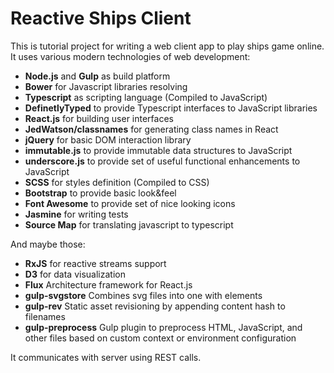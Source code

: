 # Reactive Ships Client

This is tutorial project for writing a web client app to play ships game online.
It uses various modern technologies of web development:
* **Node.js** and **Gulp** as build platform
* **Bower** for Javascript libraries resolving
* **Typescript** as scripting language (Compiled to JavaScript)
* **DefinetlyTyped** to provide Typescript interfaces to JavaScript libraries
* **React.js** for building user interfaces
* **JedWatson/classnames** for generating class names in React
* **jQuery** for basic DOM interaction library
* **immutable.js** to provide immutable data structures to JavaScript
* **underscore.js** to provide set of useful functional enhancements to JavaScript
* **SCSS** for styles definition (Compiled to CSS)
* **Bootstrap** to provide basic look&feel
* **Font Awesome** to provide set of nice looking icons
* **Jasmine** for writing tests
* **Source Map** for translating javascript to typescript

And maybe those:
* **RxJS** for reactive streams support
* **D3** for data visualization
* **Flux** Architecture framework for React.js
* **gulp-svgstore** Combines svg files into one with <symbol> elements
* **gulp-rev** Static asset revisioning by appending content hash to filenames
* **gulp-preprocess** Gulp plugin to preprocess HTML, JavaScript, and other files based on custom context or environment configuration

It communicates with server using REST calls.